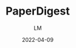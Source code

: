 ---
_id: qbe0js6ku1odhgmetrzcfqbe0jsy56v8
author: LM
title: PaperDigest
summary: Sci-Tech knowledge graph & text analysis platform for scientific literature tracking, summarization and search
images:
  - path: "www.paperdigest.org_.png"
  - path: "paperdigest-1.png"
  - path: "paperdigest-2.png"
  - path: "www.paperdigest.org_2020_09_recent-papers-on-ai-for-agriculture_.png"
  - path: "www.paperdigest.org_daily_update__1897625.png"
  - path: "www.paperdigest.org_search_.png"
features:
- Daily paper digest
- Literature review
- Paper search console
categories:
- Project Research
- Project Management
tags:
- References and Journals
- Publication
platforms:
- Web
fields:
- General and Interdisciplinary
links:
- name: www.paperdigest.org
  link: https://www.paperdigest.org/
date: '2022-04-09'

---
